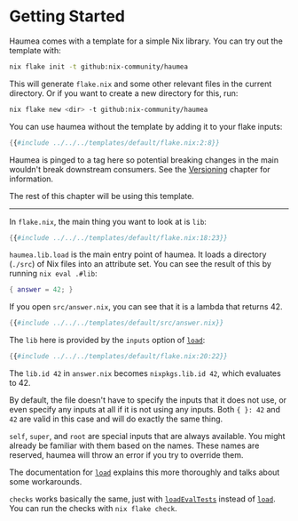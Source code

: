 # Getting Started

Haumea comes with a template for a simple Nix library.
You can try out the template with:

```bash
nix flake init -t github:nix-community/haumea
```

This will generate `flake.nix` and some other relevant files in the current directory.
Or if you want to create a new directory for this, run:

```bash
nix flake new <dir> -t github:nix-community/haumea
```

You can use haumea without the template by adding it to your flake inputs:

```nix
{{#include ../../../templates/default/flake.nix:2:8}}
```

Haumea is pinged to a tag here so potential breaking changes in the main
wouldn't break downstream consumers.
See the [Versioning](versioning.html) chapter for information.

The rest of this chapter will be using this template.

---

In `flake.nix`, the main thing you want to look at is `lib`:

```nix
{{#include ../../../templates/default/flake.nix:18:23}}
```

`haumea.lib.load` is the main entry point of haumea.
It loads a directory (`./src`) of Nix files into an attribute set.
You can see the result of this by running `nix eval .#lib`:

```nix
{ answer = 42; }
```

If you open `src/answer.nix`, you can see that it is a lambda that returns 42.

```nix
{{#include ../../../templates/default/src/answer.nix}}
```

The `lib` here is provided by the `inputs` option of [`load`]:

```nix
{{#include ../../../templates/default/flake.nix:20:22}}
```

The `lib.id 42` in `answer.nix` becomes `nixpkgs.lib.id 42`, which evaluates to 42.

By default, the file doesn't have to specify the inputs that it does not use,
or even specify any inputs at all if it is not using any inputs.
Both `{ }: 42` and `42` are valid in this case and will do exactly the same thing.

`self`, `super`, and `root` are special inputs that are always available.
You might already be familiar with them based on the names.
These names are reserved, haumea will throw an error if you try to override them.

The documentation for [`load`] explains this more thoroughly and talks about some workarounds.

`checks` works basically the same, just with
[`loadEvalTests`](../api/loadEvalTests.html) instead of [`load`].
You can run the checks with `nix flake check`.

[`load`]: ../api/load.html
